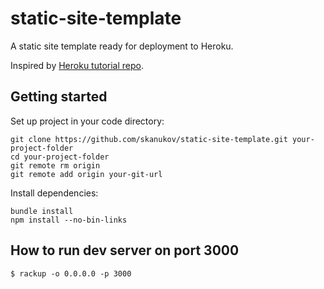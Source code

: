 # static-site-template
A static site template ready for deployment to Heroku.

Inspired by [Heroku tutorial repo](https://github.com/leereilly/static-site-heroku-cedar-example).

## Getting started

Set up project in your code directory:

    git clone https://github.com/skanukov/static-site-template.git your-project-folder
    cd your-project-folder
    git remote rm origin
    git remote add origin your-git-url

Install dependencies:

    bundle install
    npm install --no-bin-links

## How to run dev server on port 3000
    $ rackup -o 0.0.0.0 -p 3000
